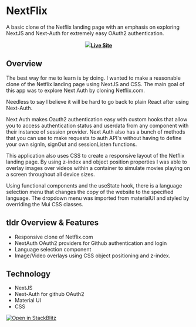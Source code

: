 # NextFlix

A basic clone of the Netflix landing page with an emphasis on exploring NextJS and Next-Auth for extremely easy OAuth2 authentication.

<p align="center"><img src="https://raw.githubusercontent.com/Apesosmarc/Netflix-Clone/main/github_assets/mobile-menu.jpg/></p>

### **[Live Site](https://trusting-brahmagupta-a5fc11.netlify.app/)**

## Overview

The best way for me to learn is by doing. I wanted to make a reasonable clone of the Netflix landing page using NextJS and CSS. The main goal of this app was to explore Next Auth by cloning Netflix.com.

Needless to say I believe it will be hard to go back to plain React after using Next-Auth. 

Next Auth makes Oauth2 authentication easy with custom hooks that allow you to access authentication status and userdata from any component with their instance of session provider. Next Auth also has a bunch of methods that you can use to make requests to auth API's without having to define your own signIn, signOut and sessionListen functions.

This application also uses CSS to create a responsive layout of the Netflix landing page. By using z-index and object position properties I was able to overlay images over videos within a container to simulate movies playing on a screen throughout all device sizes. 

Using functional components and the useState hook, there is a language selection menu that changes the copy of the website to the specified language. The dropdown menu was imported from materialUI and styled by overriding the Mui CSS classes.

## tldr Overview & Features
- Responsive clone of Netflix.com
- NextAuth OAuth2 providers for Github authentication and login
- Language selection component
- Image/Video overlays using CSS object positioning and z-index.

## Technology
- NextJS
- Next-Auth for github OAuth2
- Material UI 
- CSS



[![Open in StackBlitz](https://developer.stackblitz.com/img/open_in_stackblitz.svg)](https://stackblitz.com/github/vercel/next.js/tree/canary/examples/with-tailwindcss)
